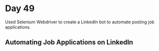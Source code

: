 # Day 49
Used Selenium Webdriver to create a LinkedIn bot to automate posting job applications.
## Automating Job Applications on LinkedIn
